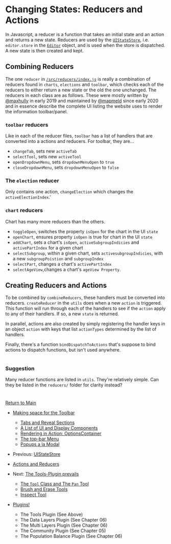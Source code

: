 # Changing States: Reducers and Actions

In Javascript, a reducer is a function that takes an initial state and
an action and returns a new state. Reducers are used by the
[`UIStateStore`], i.e. `editor.store` in the [`Editor`] object, and is
used when the store is dispatched. A new state is then created and kept. 

## Combining Reducers

The one `reducer` in [`/src/reducers/index.js`] is really a combination
of reducers found in `charts`, `elections` and `toolbar`, which checks
each of the reducers to either return a new state or the old the one
unchanged. The reducers in each class are as follows. These were mostly
written by [@maxhully] in early 2019 and maintained by [@mapmeld] since
early 2020 and in essence describe the complete UI listing the website
uses to render the information toolbar/panel. 

### `toolbar` reducers 
Like in each of the reducer files, `toolbar` has a list of handlers that
are converted into a actions and reducers. For toolbar, they are...
- `changeTab`, sets new `activeTab`
- `selectTool`, sets new `activeTool`
- `openDropdownMenu`, sets `dropdownMenuOpen` to `true`
- `closeDropdownMenu`, sets `dropdownMenuOpen` to `false`

### The `election` reducer
Only contains one action, `changeElection` which changes the
`activeElectionIndex`.'

### `chart` reducers
Chart has many more reducers than the others. 
- `toggleOpen`, switches the property `isOpen` for the chart in the UI
`state`
- `openChart`, ensures property `isOpen` is true for chart in the UI
`state`
- `addChart`, sets a chart's `isOpen`, `activeSubgroupIndicies` and
`activePartIndex` for a given chart
- `selectSubgroup`, within a given chart, sets `activesubgroupIndicies`,
with a new `subgroupPoistion` and `subgroupIndex` 
- `selectPart`, changes a chart's `activePartIndex`
- `selectAgeView`,changes a chart's `ageView Property`.

## Creating Reducers and Actions

To be combined by `combineReducers`, these handlers must be converted
into reducers. `createReducer` in the `utils` does when a new `action`
is triggered. This function will run through each of the handlers to see
if the `action` apply to any of their handlers. If so, a new `state` is
returned. 

In parallel, actions are also created by simply registering the handler
keys in an object `action` with keys that list `actionTypes` determined
by the list of handlers.

Finally, there's a function `bindDispatchToActions` that's suppose to
bind actions to dispatch functions, but isn't used anywhere.

# #

### Suggestion
Many reducer functions are listed in `utils`. They're relatively simple.
Can they be listed in the `reducers/` folder for clarity instead?


# #

[Return to Main](../README.md)

- [Making space for the Toolbar](../03toolsplugins/toolbar.md)
  - [Tabs and Reveal Sections](../03toolsplugins/sections.md)
  - [A List of UI and Display Components](../03toolsplugins/uicomponents.md)
  - [Rendering in Action: OptionsContainer](../03toolsplugins/optionscontainer.md)
  - [The top-bar Menu](../03toolsplugins/topmenu.md)
  - [Popups a la Modal](../03toolsplugins/modal.md)

- Previous: [UIStateStore](../03toolsplugins/uistatestore.md)
- [Actions and Reducers](../03toolsplugins/actionsreducers.md)

- Next: [The Tools-Plugin prevails](../03toolsplugins/toolsplugin.md)
  - [The `Tool` Class and The `Pan` Tool](../03toolsplugins/tool.md)
  - [Brush and Erase Tools](../03toolsplugins/BrushEraseTools.md)
  - [Inspect Tool](../03toolsplugins/inspecttool.md)

- [Plugins!](../03toolsplugins/plugins.md)
  - The Tools Plugin (See Above)
  - The Data Layers Plugin (See Chapter 06)
  - The Multi Layers Plugin (See Chapter 06)
  - The Community Plugin (See Chapter 05)
  - The Population Balance Plugin (See Chapter 06)

[@maxhully]: http://github.com/maxhully
[@mapmeld]: http://github.com/mapmeld

[`/src/reducers/index.js`]: ../../src/reducers/index.js

[`UIStateStore`]: ../03toolsplugins/uistatestore.md
[`Editor`]: ../02editormap/editor.md

